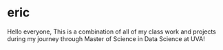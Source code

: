 # eric
Hello everyone, This is a combination of all of my class work and projects during my journey through Master of Science in Data Science at UVA!
